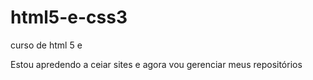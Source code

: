 # html5-e-css3
 curso de html 5 e 
 
Estou apredendo a ceiar sites e agora vou gerenciar meus repositórios 